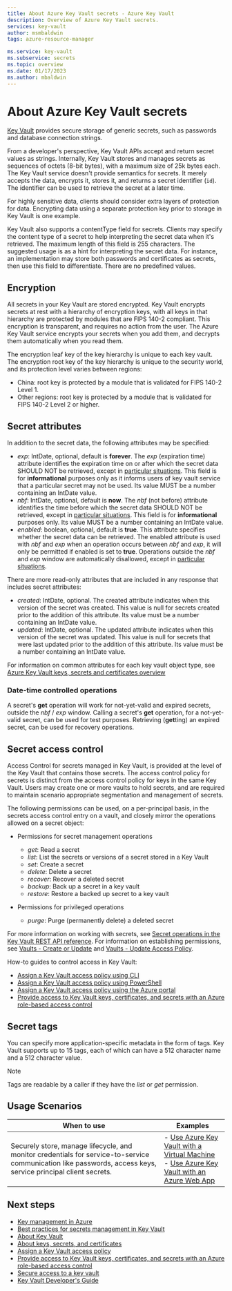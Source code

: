 ```yaml
---
title: About Azure Key Vault secrets - Azure Key Vault
description: Overview of Azure Key Vault secrets.
services: key-vault
author: msmbaldwin
tags: azure-resource-manager

ms.service: key-vault
ms.subservice: secrets
ms.topic: overview
ms.date: 01/17/2023
ms.author: mbaldwin
---
```


# About Azure Key Vault secrets

[Key Vault](../general/overview.md) provides secure storage of generic secrets, such as passwords and database connection strings.

From a developer's perspective, Key Vault APIs accept and return secret values as strings. Internally, Key Vault stores and manages secrets as sequences of octets (8-bit bytes), with a maximum size of 25k bytes each. The Key Vault service doesn't provide semantics for secrets. It merely accepts the data, encrypts it, stores it, and returns a secret identifier (`id`). The identifier can be used to retrieve the secret at a later time.  

For highly sensitive data, clients should consider extra layers of protection for data. Encrypting data using a separate protection key prior to storage in Key Vault is one example.  

Key Vault also supports a contentType field for secrets. Clients may specify the content type of a secret to help interpreting the secret data when it's retrieved. The maximum length of this field is 255 characters. The suggested usage is as a hint for interpreting the secret data. For instance, an implementation may store both passwords and certificates as secrets, then use this field to differentiate. There are no predefined values.  

## Encryption

All secrets in your Key Vault are stored encrypted. Key Vault encrypts secrets at rest with a hierarchy of encryption keys, with all keys in that hierarchy are protected by modules that are FIPS 140-2 compliant. This encryption is transparent, and requires no action from the user. The Azure Key Vault service encrypts your secrets when you add them, and decrypts them automatically when you read them.

The encryption leaf key of the key hierarchy is unique to each key vault. The encryption root key of the key hierarchy is unique to the security world, and its protection level varies between regions:
- China:  root key is protected by a module that is validated for FIPS 140-2 Level 1. 
- Other regions: root key is protected by a module that is validated for FIPS 140-2 Level 2 or higher. 

## Secret attributes

In addition to the secret data, the following attributes may be specified:  

- *exp*: IntDate, optional, default is **forever**. The *exp* (expiration time) attribute identifies the expiration time on or after which the secret data SHOULD NOT be retrieved, except in [particular situations](#date-time-controlled-operations). This field is for **informational** purposes only as it informs users of key vault service that a particular secret may not be used. Its value MUST be a number containing an IntDate value.   
- *nbf*: IntDate, optional, default is **now**. The *nbf* (not before) attribute identifies the time before which the secret data SHOULD NOT be retrieved, except in [particular situations](#date-time-controlled-operations). This field is for **informational** purposes only. Its value MUST be a number containing an IntDate value. 
- *enabled*: boolean, optional, default is **true**. This attribute specifies whether the secret data can be retrieved. The enabled attribute is used with *nbf* and *exp* when an operation occurs between *nbf* and *exp*, it will only be permitted if enabled is set to **true**. Operations outside the *nbf* and *exp* window are automatically disallowed, except in [particular situations](#date-time-controlled-operations).  

There are more read-only attributes that are included in any response that includes secret attributes:  

- *created*: IntDate, optional. The created attribute indicates when this version of the secret was created. This value is null for secrets created prior to the addition of this attribute. Its value must be a number containing an IntDate value.  
- *updated*: IntDate, optional. The updated attribute indicates when this version of the secret was updated. This value is null for secrets that were last updated prior to the addition of this attribute. Its value must be a number containing an IntDate value.

For information on common attributes for each key vault object type, see [Azure Key Vault keys, secrets and certificates overview](../general/about-keys-secrets-certificates.md)

### Date-time controlled operations

A secret's **get** operation will work for not-yet-valid and expired secrets, outside the *nbf* / *exp* window. Calling a secret's **get** operation, for a not-yet-valid secret, can be used for test purposes. Retrieving (**get**ting) an expired secret, can be used for recovery operations.

## Secret access control

Access Control for secrets managed in Key Vault, is provided at the level of the Key Vault that contains those secrets. The access control policy for secrets is distinct from the access control policy for keys in the same Key Vault. Users may create one or more vaults to hold secrets, and are required to maintain scenario appropriate segmentation and management of secrets.   

The following permissions can be used, on a per-principal basis, in the secrets access control entry on a vault, and closely mirror the operations allowed on a secret object:  

- Permissions for secret management operations
  - *get*: Read a secret  
  - *list*: List the secrets or versions of a secret stored in a Key Vault  
  - *set*: Create a secret  
  - *delete*: Delete a secret  
  - *recover*: Recover a deleted secret
  - *backup*: Back up a secret in a key vault
  - *restore*: Restore a backed up secret to a key vault

- Permissions for privileged operations
  - *purge*: Purge (permanently delete) a deleted secret

For more information on working with secrets, see [Secret operations in the Key Vault REST API reference](/rest/api/keyvault). For information on establishing permissions, see [Vaults - Create or Update](/rest/api/keyvault/keyvault/vaults/create-or-update) and [Vaults - Update Access Policy](/rest/api/keyvault/keyvault/vaults/update-access-policy). 

How-to guides to control access in Key Vault:
- [Assign a Key Vault access policy using CLI](../general/assign-access-policy-cli.md)
- [Assign a Key Vault access policy using PowerShell](../general/assign-access-policy-powershell.md)
- [Assign a Key Vault access policy using the Azure portal](../general/assign-access-policy-portal.md)
- [Provide access to Key Vault keys, certificates, and secrets with an Azure role-based access control](../general/rbac-guide.md)

## Secret tags  
You can specify more application-specific metadata in the form of tags. Key Vault supports up to 15 tags, each of which can have a 512 character name and a 512 character value.  

>[!Note]
>Tags are readable by a caller if they have the *list* or *get* permission.

## Usage Scenarios

| When to use | Examples |
|--------------|-------------|
|Securely store, manage lifecycle, and monitor credentials for service-to-service communication like passwords, access keys, service principal client secrets.  | - [Use Azure Key Vault with a Virtual Machine](../general/tutorial-net-virtual-machine.md)<br> - [Use Azure Key Vault with an Azure Web App](../general/tutorial-net-create-vault-azure-web-app.md) |

## Next steps

- [Key management in Azure](../../security/fundamentals/key-management.md)
- [Best practices for secrets management in Key Vault](secrets-best-practices.md)
- [About Key Vault](../general/overview.md)
- [About keys, secrets, and certificates](../general/about-keys-secrets-certificates.md)
- [Assign a Key Vault access policy](../general/assign-access-policy.md)
- [Provide access to Key Vault keys, certificates, and secrets with an Azure role-based access control](../general/rbac-guide.md)
- [Secure access to a key vault](../general/security-features.md)
- [Key Vault Developer's Guide](../general/developers-guide.md)
